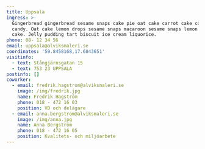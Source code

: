 ```yaml
---
title: Uppsala
ingress: >-
  Gingerbread gingerbread sesame snaps cake pie oat cake carrot cake cotton
  candy. Oat cake lemon drops sesame snaps macaroon sesame snaps lemon drops
  cake. Jelly pudding tart biscuit ice cream liquorice.
phone: 08- 12 34 56
email: uppsala@alviksmaleri.se
coordinates: '59.8458168,17.6843651'
visitinfo:
  - text: Stångjärnsgatan 15
  - text: 753 23 UPPSALA
postinfo: []
coworker:
  - email: fredrik.hagstrom@alviksmaleri.se
    image: /img/fredrik.jpg
    name: Fredrik Hagström
    phone: 018 - 472 16 03
    position: VD och delägare
  - email: anna.bergstrom@alviksmaleri.se
    image: /img/anna.jpg
    name: Anna Bergström
    phone: 018 - 472 16 05
    position: Kvalitets- och miljöarbete
---
```


